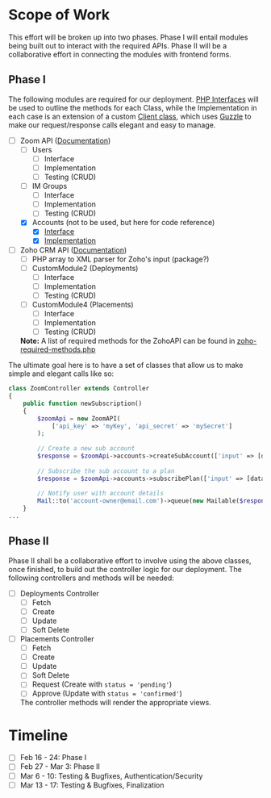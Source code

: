 # Scope of Work

This effort will be broken up into two phases. Phase I will entail modules being built out to interact with the required APIs. Phase II will be a collaborative effort in connecting the modules with frontend forms.

## Phase I
The following modules are required for our deployment. [PHP Interfaces](http://php.net/manual/en/language.oop5.interfaces.php) will be used to outline the methods for each Class, while the Implementation in each case is an extension of a custom [Client class](https://github.com/revolverobotics/tools-sales-ops/blob/master/src/SalesOpz/Client/Client.php), which uses [Guzzle](http://docs.guzzlephp.org/en/latest/) to make our request/response calls elegant and easy to manage.

* [ ] Zoom API ([Documentation](https://zoom.us/developer/overview/getting-started-with-rest-api))
  * [ ] Users
    * [ ] Interface
    * [ ] Implementation
    * [ ] Testing (CRUD)
  * [ ] IM Groups
    * [ ] Interface
    * [ ] Implementation
    * [ ] Testing (CRUD)
  * [x] Accounts (not to be used, but here for code reference)
    * [x] [Interface](https://github.com/revolverobotics/tools-sales-ops/blob/master/src/SalesOpz/Contracts/Service/Zoom/AccountInterface.php)
    * [x] [Implementation](https://github.com/revolverobotics/tools-sales-ops/blob/master/src/SalesOpz/Service/Zoom/Accounts.php)
* [ ] Zoho CRM API ([Documentation](https://www.zoho.com/crm/help/api/?))
  * [ ] PHP array to XML parser for Zoho's input (package?)
  * [ ] CustomModule2 (Deployments)
    * [ ] Interface
    * [ ] Implementation
    * [ ] Testing (CRUD)
  * [ ] CustomModule4 (Placements)
    * [ ] Interface
    * [ ] Implementation
    * [ ] Testing (CRUD)

  **Note:** A list of required methods for the ZohoAPI can be found in [zoho-required-methods.php](zoho-required-methods.php)

The ultimate goal here is to have a set of classes that allow us to make simple and elegant calls like so:
```php
class ZoomController extends Controller
{
    public function newSubscription()
    {
        $zoomApi = new ZoomAPI(
            ['api_key' => 'myKey', 'api_secret' => 'mySecret']
        );
        
        // Create a new sub account
        $response = $zoomApi->accounts->createSubAccount(['input' => [data]]);
        
        // Subscribe the sub account to a plan
        $response = $zoomApi->accounts->subscribePlan(['input' => [data]]);
        
        // Notify user with account details
        Mail::to('account-owner@email.com')->queue(new Mailable($response));
    }
...
```

## Phase II
Phase II shall be a collaborative effort to involve using the above classes, once finished, to build out the controller logic for our deployment. The following controllers and methods will be needed:
* [ ] Deployments Controller
  * [ ] Fetch
  * [ ] Create
  * [ ] Update
  * [ ] Soft Delete
* [ ] Placements Controller
  * [ ] Fetch
  * [ ] Create
  * [ ] Update
  * [ ] Soft Delete
  * [ ] Request (Create with `status = 'pending'`)
  * [ ] Approve (Update with `status = 'confirmed'`)
  
  The controller methods will render the appropriate views.

# Timeline
* [ ] Feb 16 - 24: Phase I
* [ ] Feb 27 - Mar 3: Phase II
* [ ] Mar 6 - 10: Testing & Bugfixes, Authentication/Security
* [ ] Mar 13 - 17: Testing & Bugfixes, Finalization
